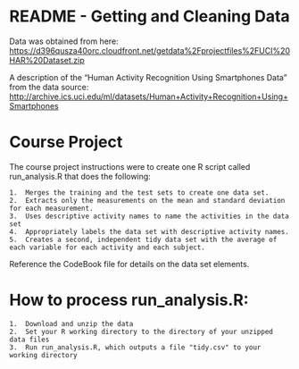 # README - Getting and Cleaning Data
 
Data was obtained from here: https://d396qusza40orc.cloudfront.net/getdata%2Fprojectfiles%2FUCI%20HAR%20Dataset.zip

A description of the “Human Activity Recognition Using Smartphones Data” from the data source: http://archive.ics.uci.edu/ml/datasets/Human+Activity+Recognition+Using+Smartphones

# Course Project

The course project instructions were to create one R script called run_analysis.R that does the following:

	1.	Merges the training and the test sets to create one data set.
	2.	Extracts only the measurements on the mean and standard deviation for each measurement.
	3.	Uses descriptive activity names to name the activities in the data set
	4.	Appropriately labels the data set with descriptive activity names.
	5.	Creates a second, independent tidy data set with the average of each variable for each activity and each subject.

Reference the CodeBook file for details on the data set elements.

# How to process run_analysis.R:

	1.	Download and unzip the data
	2.	Set your R working directory to the directory of your unzipped data files
	3.	Run run_analysis.R, which outputs a file "tidy.csv" to your working directory
